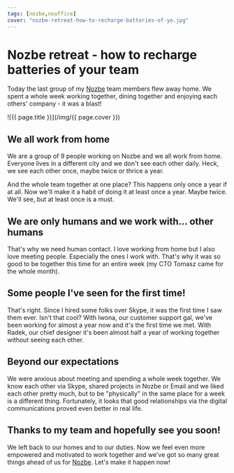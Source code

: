 ```yaml
---
tags: [nozbe,nooffice]
cover: "nozbe-retreat-how-to-recharge-batteries-of-yo.jpg"
---
```


# Nozbe retreat - how to recharge batteries of your team


Today the last group of my [Nozbe][n] team members flew away home. We spent a whole week working together, dining together and enjoying each others' company - it was a blast!

<!--More-->

![{{ page.title }}](/img/{{ page.cover }})

## We all work from home

We are a group of 9 people working on Nozbe and we all work from home. Everyone lives in a different city and we don't see each other daily. Heck, we see each other once, maybe twice or thrice a year.

And the whole team together at one place? This happens only once a year if at all. Now we'll make it a habit of doing it at least once a year. Maybe twice. We'll see, but at least once is a must.

## We are only humans and we work with… other humans

That's why we need human contact. I love working from home but I also love meeting people. Especially the ones I work with. That's why it was so good to be together this time for an entire week (my CTO Tomasz came for the whole month).

## Some people I've seen for the first time!

That's right. Since I hired some folks over Skype, it was the first time I saw them ever. Isn't that cool? With Iwona, our customer support gal, we've been working for almost a year now and it's the first time we met. With Radek, our chief designer it's been almost half a year of working together without seeing each other.

## Beyond our expectations

We were anxious about meeting and spending a whole week together. We know each other via Skype, shared projects in Nozbe or Email and we liked each other pretty much, but to be "physically" in the same place for a week is a different thing. Fortunately, it looks that good relationships via the digital communications proved even better in real life.

## Thanks to my team and hopefully see you soon!

We left back to our homes and to our duties. Now we feel even more empowered and motivated to work together and we've got so many great things ahead of us for [Nozbe][n]. Let's make it happen now!

  
  
  
 


[n]: https://michael.gratis/nozbe